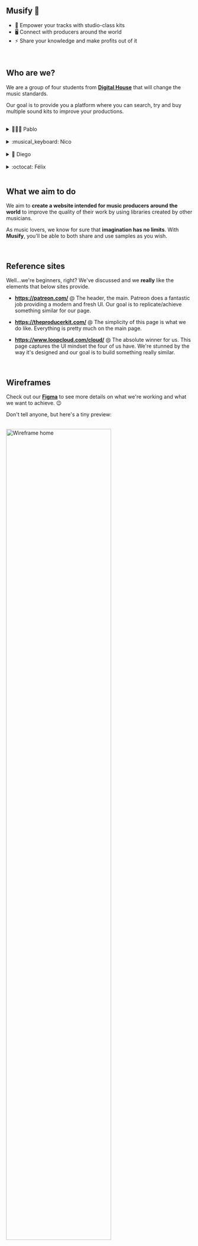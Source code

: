 ## Musify 🎵

- 🎺 Empower your tracks with studio-class kits
- 🖥️ Connect with producers around the world
- ⚡ Share your knowledge and make profits out of it

<br/>

## Who are we?

We are a group of four students from <strong>[Digital House]</strong> that will change the music standards.

Our goal is to provide you a platform where you can search, try and buy multiple sound kits to improve your productions.

<br/>

<details>
  <summary>👨🏻‍💻 Pablo</summary>
  <br/>
  I'm a 25 years old comp-sci student from Buenos Aires, Argentina. In my free times, I produce electronic music. I'm also a casual gamer and a big fan of the Half-Life universe.
  <br/>
  <br/>
  
  [<img align="left" alt="LinkedIn Pablo" width="22px" src="https://cdn.jsdelivr.net/npm/simple-icons@v3/icons/linkedin.svg"/>][linkedinpablo]
  [<img align="left" alt="Twitter logo" width="22px" src="https://cdn.jsdelivr.net/npm/simple-icons@v3/icons/twitter.svg"/>][twitterpablo]
  [<img align="left" alt="GitHub logo" width="22px" src="https://cdn.jsdelivr.net/npm/simple-icons@v3/icons/github.svg"/>][githubpablo]

</details>

<br/>

<details>
  <summary>:musical_keyboard: Nico</summary>
  <br/>
  26 years old Business Administration student from Buenos Aires, Argentina. I love to learn and listen about music theory stuff, instruments and anything related with the English rock band Muse. Also a casual gamer in my free time.
  <br/>
  <br/>
  
  [<img align="left" alt="LinkedIn Nico" width="22px" src="https://cdn.jsdelivr.net/npm/simple-icons@v3/icons/linkedin.svg"/>][linkedinnico]
  [<img align="left" alt="GitHub logo" width="22px" src="https://cdn.jsdelivr.net/npm/simple-icons@v3/icons/github.svg"/>][githubnico]

</details>

<br/>

<details>
  <summary>🎸 Diego</summary>
  <br/>
  Hi there! :raised_hand_with_fingers_splayed: My name is Diego and I am a 29 years old electronic engineer from Buenos Aires, Argentina. Passionate about music, guitarist by hobby. I love learning about everything, but, mainly, about art, philosophy and technology.
  <br/>
  <br/>
  
  [<img align="left" alt="LinkedIn Diego" width="22px" src="https://cdn.jsdelivr.net/npm/simple-icons@v3/icons/linkedin.svg"/>][linkedindiego]
  [<img align="left" alt="GitHub logo" width="22px" src="https://cdn.jsdelivr.net/npm/simple-icons@v3/icons/github.svg"/>][githubdiego]
</details>

<br/>

<details>
  <summary>:octocat: Félix</summary>
  <br/>
  Well, hey there! I'm a 22 years old psychology student, thinking about the idea of getting into academia or pursuing a tech career. Mediocre musician, professional progressive rock listener. The real embodiment of a Jack of all trades, but master of none!
  <br/>
  <br/>
  
  [<img align="left" alt="LinkedIn Félix" width="22px" src="https://cdn.jsdelivr.net/npm/simple-icons@v3/icons/linkedin.svg"/>][linkedinfelix]
  [<img align="left" alt="GitHub logo" width="22px" src="https://cdn.jsdelivr.net/npm/simple-icons@v3/icons/github.svg"/>][githubfelix]

</details>

<br/>

## What we aim to do

We aim to <strong>create a website intended for music producers around the world</strong> to improve the quality of their work by using libraries created by other musicians.

As music lovers, we know for sure that <strong>imagination has no limits</strong>. With <strong>Musify</strong>, you'll be able to both share and use samples as you wish.

<br/>

## Reference sites

Well...we're beginners, right? We've discussed and we <strong>really</strong> like the elements that below sites provide.

- <strong>https://patreon.com/</strong> @ The header, the main. Patreon does a fantastic job providing a modern and fresh UI. Our goal is to replicate/achieve something similar for our page.

- <strong>https://theproducerkit.com/</strong> @ The simplicity of this page is what we do like. Everything is pretty much on the main page. 

- <strong>https://www.loopcloud.com/cloud/</strong> @ The absolute winner for us. This page captures the UI mindset the four of us have. We're stunned by the way it's designed and our goal is to build something really similar.

<br/>

## Wireframes

Check out our <strong>[Figma]</strong> to see more details on what we're working and what we want to achieve. 😉

Don't tell anyone, but here's a tiny preview:

<br/>

<img width="75%" src="https://i.imgur.com/zAExhD7.png" align="center" alt="Wireframe home" />

<img width="75%" src="https://i.imgur.com/Bq6wjOg.png" align="center" alt="Wireframe detalle del producto" />

<img width="75%" src="https://i.imgur.com/Zjr9jZO.png" align="center" alt="Wireframe cart" />

<img width="75%" src="https://i.imgur.com/gwg2jwr.png" align="center" alt="Wireframe register" />

<img width="75%" src="https://i.imgur.com/qBakogb.png" align="center" alt="Wireframe login" />

<!-- Pablo links -->

[linkedinpablo]: https://linkedin.com/in/pablocappetta
[twitterpablo]: https://twitter.com/pablocappetta
[githubpablo]: https://github.com/pablocappetta

<!-- Nico links -->

[linkedinnico]: https://linkedin.com/in/nicolasignacioacu
[githubnico]: https://github.com/nicoacu

<!-- Diego links -->

[linkedindiego]: https://www.linkedin.com/in/diegolcejas/
[githubdiego]: https://github.com/diegocejj


<!-- Felix links -->

[linkedinfelix]: https://linkedin.com/in/felix-hernandez-vieyra
[githubfelix]: https://github.com/Felix-Hz

<!-- Others -->

[digital house]: https://www.digitalhouse.com
[figma]: https://www.figma.com/file/C3W3cx8nyI5wKt7MubjCjZ/Musify?node-id=105%3A0

